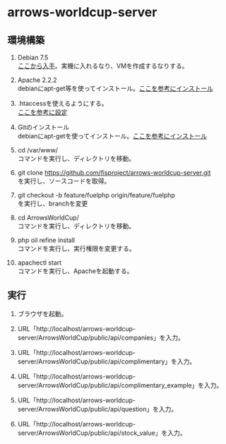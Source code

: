 arrows-worldcup-server
======================

## 環境構築
1. Debian 7.5<br>
[ここから入手](http://cdimage.debian.org/debian-cd/7.5.0/amd64/iso-cd/debian-7.5.0-amd64-netinst.iso)。実機に入れるなり、VMを作成するなりする。

2. Apache 2.2.2<br>
debianにapt-get等を使ってインストール。[ここを参考にインストール](http://www.bnote.net/kuro_box/kuro_debian_apache2.shtml)

3. .htaccessを使えるようにする。<br>
[ここを参考に設定](http://d.hatena.ne.jp/cltea/20091113/p1)

4. Gitのインストール<br>
debianにapt-getを使ってインストール。[ここを参考にインストール](http://git-scm.com/book/ja/使い始める-Gitのインストール)

5. cd /var/www/<br>
コマンドを実行し、ディレクトリを移動。

6. git clone https://github.com/fisproject/arrows-worldcup-server.git<br>
を実行し、ソースコードを取得。

7. git checkout -b feature/fuelphp origin/feature/fuelphp<br>
を実行し、branchを変更

8. cd ArrowsWorldCup/<br>
コマンドを実行し、ディレクトリを移動。

9. php oil refine install<br>
コマンドを実行し、実行権限を変更する。

10. apachectl start<br>
コマンドを実行し、Apacheを起動する。<br>

## 実行

1. ブラウザを起動。

2. URL「http://localhost/arrows-worldcup-server/ArrowsWorldCup/public/api/companies」を入力。

3. URL「http://localhost/arrows-worldcup-server/ArrowsWorldCup/public/api/complimentary」を入力。

4. URL「http://localhost/arrows-worldcup-server/ArrowsWorldCup/public/api/complimentary_example」を入力。

5. URL「http://localhost/arrows-worldcup-server/ArrowsWorldCup/public/api/question」を入力。

6. URL「http://localhost/arrows-worldcup-server/ArrowsWorldCup/public/api/stock_value」を入力。
